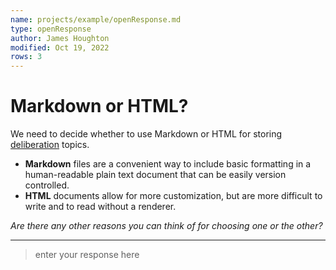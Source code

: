 ```yaml
---
name: projects/example/openResponse.md
type: openResponse
author: James Houghton
modified: Oct 19, 2022
rows: 3
---
```


# Markdown or HTML?

We need to decide whether to use Markdown or HTML for storing
[deliberation](https://www.annualreviews.org/doi/abs/10.1146/annurev.polisci.11.081306.070308) topics.

- **Markdown** files are a convenient way to include basic formatting in a human-readable plain text document that can be easily version controlled.
- **HTML** documents allow for more customization, but are more difficult to write and to read without a renderer.

_Are there any other reasons you can think of for choosing one or the other?_

---

> enter your response here
